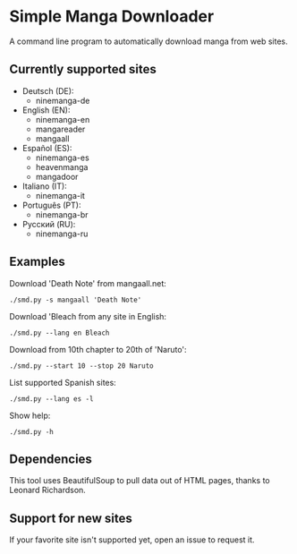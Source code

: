 # Simple Manga Downloader

A command line program to automatically download manga from web sites.

## Currently supported sites
* Deutsch (DE):
  * ninemanga-de
* English (EN):
  * ninemanga-en
  * mangareader
  * mangaall
* Español (ES):
  * ninemanga-es
  * heavenmanga
  * mangadoor
* Italiano (IT):
  * ninemanga-it
* Português (PT):
  * ninemanga-br
* Русский (RU):
  * ninemanga-ru

## Examples
Download 'Death Note' from mangaall.net:

`./smd.py -s mangaall 'Death Note'`

Download 'Bleach from any site in English:

`./smd.py --lang en Bleach`

Download from 10th chapter to 20th of 'Naruto':

`./smd.py --start 10 --stop 20 Naruto`

List supported Spanish sites:

`./smd.py --lang es -l`

Show help:

`./smd.py -h`

## Dependencies
This tool uses BeautifulSoup to pull data out of HTML pages, thanks to Leonard Richardson.

## Support for new sites
If your favorite site isn't supported yet, open an issue to request it.
